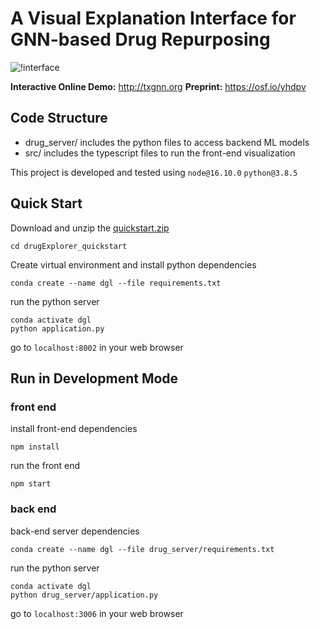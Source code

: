 # A Visual Explanation Interface for GNN-based Drug Repurposing
![!interface](https://github.com/wangqianwen0418/Drug_Explorer/blob/master/imgs/interface.jpg)


**Interactive Online Demo:** <http://txgnn.org>
**Preprint:** <https://osf.io/yhdpv>

## Code Structure
- drug_server/ includes the python files to access backend ML models
- src/ includes the typescript files to run the front-end visualization

This project is developed and tested using `node@16.10.0` `python@3.8.5`

## Quick Start

Download and unzip the [quickstart.zip](https://github.com/wangqianwen0418/Drug_Explorer/raw/master/drugExplorer_quickstart.zip)

```
cd drugExplorer_quickstart
```

Create virtual environment and install python dependencies
```
conda create --name dgl --file requirements.txt
```

run the python server
```
conda activate dgl
python application.py
```

go to `localhost:8002` in your web browser

## Run in Development Mode

### front end

install front-end dependencies
```
npm install
```

run the front end
```
npm start
```

### back end
back-end server dependencies
```
conda create --name dgl --file drug_server/requirements.txt
```

run the python server
```
conda activate dgl
python drug_server/application.py
```

go to `localhost:3006` in your web browser
